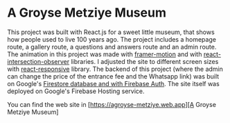 # A Groyse Metziye Museum

This project was built with React.js for a sweet little museum, that shows how people used to live 100 years ago. The project includes a homepage route, a gallery route, a questions and answers route and an admin route. The animation in this project was made with [framer-motion][framer-motion] and with [react-intersection-observer][react-intersection-observer] libraries. I adjusted the site to different screen sizes with [react-responsive][react-responsive] library. The backend of this project (where the admin can change the price of the entrance fee and the Whatsapp link) was built on Google's [Firestore database and with Firebase Auth][Firestore database and with Firebase Auth]. The site itself was deployed on Google's Firebase Hosting service.

You can find the web site in [https://agroyse-metziye.web.app][A Groyse Metziye Museum]

[A Groyse Metziye Museum]: <https://agroyse-metziye.web.app/>
[framer-motion]: <https://www.framer.com/motion/>
[react-intersection-observer]: <https://www.npmjs.com/package/react-intersection-observer>
[react-responsive]: <https://www.npmjs.com/package/react-responsive>
[Firestore database and with Firebase Auth]: <https://firebase.google.com/>